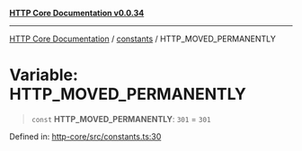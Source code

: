 [**HTTP Core Documentation v0.0.34**](../../README.md)

***

[HTTP Core Documentation](../../modules.md) / [constants](../README.md) / HTTP\_MOVED\_PERMANENTLY

# Variable: HTTP\_MOVED\_PERMANENTLY

> `const` **HTTP\_MOVED\_PERMANENTLY**: `301` = `301`

Defined in: [http-core/src/constants.ts:30](https://github.com/stonemjs/http-core/blob/fb38b6d1cb0bd2bb4e252ff611571ec3c006aa1e/src/constants.ts#L30)
